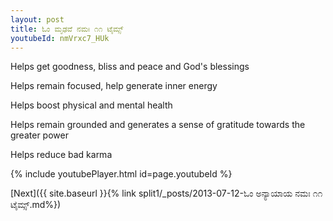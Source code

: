 ```yaml
---
layout: post
title: ಓಂ ಮೃಢವೆ ನಮಃ ೧೧ ಟೈಮ್ಸ್
youtubeId: nmVrxc7_HUk
---
```

 
 
Helps get goodness, bliss and peace and God's blessings
 
Helps remain focused, help generate inner energy 
 
Helps boost physical and mental health 
 
Helps remain grounded and generates a sense of gratitude towards the greater power 
 
Helps reduce bad karma
 
 
 
 


{% include youtubePlayer.html id=page.youtubeId %}
 
[Next]({{ site.baseurl }}{% link  split1/_posts/2013-07-12-ಓಂ ಅನ್ಯಾಯಾಯ ನಮಃ ೧೧ ಟೈಮ್ಸ್.md%})
 
